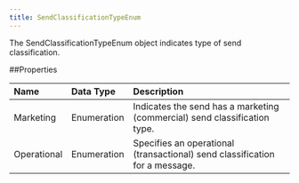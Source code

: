 ```yaml
---
title: SendClassificationTypeEnum
---
```

The SendClassificationTypeEnum object indicates type of send classification.

##Properties
<table class="table table-hover"> <thead align="left"><tr><th>Name</th><th>Data Type</th><th>Description</th></tr></thead> <tbody><tr><td>Marketing</td><td>Enumeration</td><td>Indicates the send has a marketing (commercial) send classification type.</td></tr><tr><td>Operational</td><td>Enumeration</td><td>Specifies an operational (transactional) send classification for a message.</td></tr></tbody></table>
